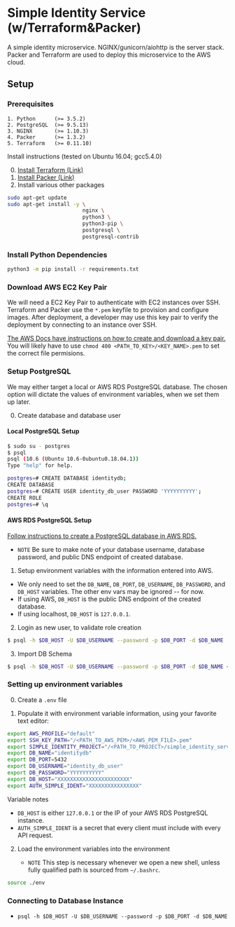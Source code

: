 # Simple Identity Service (w/Terraform&Packer)

A simple identity microservice. NGINX/gunicorn/aiohttp is the server stack.
Packer and Terraform are used to deploy this microservice to the AWS cloud.

## Setup

### Prerequisites

```
1. Python      (>= 3.5.2)
2. PostgreSQL  (>= 9.5.13)
3. NGINX       (>= 1.10.3)
4. Packer      (>= 1.3.2)
5. Terraform   (>= 0.11.10)
```

Install instructions (tested on Ubuntu 16.04; gcc5.4.0)

0. [Install Terraform (Link)](https://learn.hashicorp.com/terraform/getting-started/install.html)
1. [Install Packer (Link)](https://www.packer.io/intro/getting-started/install.html)
2. Install various other packages

```bash
sudo apt-get update
sudo apt-get install -y \
                        nginx \
                        python3 \
                        python3-pip \
                        postgresql \
                        postgresql-contrib

```


### Install Python Dependencies

```bash
python3 -m pip install -r requirements.txt
```

### Download AWS EC2 Key Pair

We will need a EC2 Key Pair to authenticate with EC2 instances over SSH.
Terraform and Packer use the `*.pem` keyfile to provision and configure images.
After deployment, a developer may use this key pair to verify the
deployment by connecting to an instance over SSH.

[The AWS Docs have instructions on how to create and download a key pair.](https://docs.aws.amazon.com/AWSEC2/latest/UserGuide/ec2-key-pairs.html) You will likely have to use `chmod 400 <PATH_TO_KEY>/<KEY_NAME>.pem`
to set the correct file permisions.

### Setup PostgreSQL

We may either target a local or AWS RDS PostgreSQL database. The chosen option
will dictate the values of environment variables, when we set them up later.


0. Create database and database user

#### Local PostgreSQL Setup

```bash
$ sudo su - postgres
$ psql
psql (10.6 (Ubuntu 10.6-0ubuntu0.18.04.1))
Type "help" for help.

postgres=# CREATE DATABASE identitydb;
CREATE DATABASE
postgres=# CREATE USER identity_db_user PASSWORD 'YYYYYYYYYY';
CREATE ROLE
postgres=# \q
```

#### AWS RDS PostgreSQL Setup

[Follow instructions to create a PostgreSQL database in AWS RDS.](https://docs.aws.amazon.com/AmazonRDS/latest/UserGuide/CHAP_GettingStarted.CreatingConnecting.PostgreSQL.html)

  - `NOTE` Be sure to make note of your database username, database password,
    and public DNS endpoint of created database.

1. Setup environment variables with the information entered into AWS.

  - We only need to set the `DB_NAME`, `DB_PORT`, `DB_USERNAME`, `DB_PASSWORD`,
    and `DB_HOST` variables. The other env vars may be ignored -- for now.
  - If using AWS, `DB_HOST` is the public DNS endpoint of the created database.
  - If using localhost, `DB_HOST` is `127.0.0.1`.

2. Login as new user, to validate role creation

```bash
$ psql -h $DB_HOST -U $DB_USERNAME --password -p $DB_PORT -d $DB_NAME
```

3. Import DB Schema

```bash
$ psql -h $DB_HOST -U $DB_USERNAME --password -p $DB_PORT -d $DB_NAME < db_schema.psql
```

### Setting up environment variables

0. Create a `.env` file

1. Populate it with environment variable information, using your favorite text editor:

```bash
export AWS_PROFILE="default"
export SSH_KEY_PATH="/<PATH_TO_AWS_PEM>/<AWS_PEM_FILE>.pem"
export SIMPLE_IDENTITY_PROJECT="/<PATH_TO_PROJECT>/simple_identity_service"
export DB_NAME="identitydb"
export DB_PORT=5432
export DB_USERNAME="identity_db_user"
export DB_PASSWORD="YYYYYYYYYY"
export DB_HOST="XXXXXXXXXXXXXXXXXXXXXXX"
export AUTH_SIMPLE_IDENT="XXXXXXXXXXXXXXXX"
```

Variable notes

  - `DB_HOST` is either `127.0.0.1` or the IP of your AWS RDS PostgreSQL instance.
  - `AUTH_SIMPLE_IDENT` is a secret that every client must include with every API request.

2. Load the environment variables into the environment

   - `NOTE` This step is necessary whenever we open a new shell, unless fully
      qualified path is sourced from `~/.bashrc`.

```bash
source ./env
```

### Connecting to Database Instance
- `psql -h $DB_HOST -U $DB_USERNAME --password -p $DB_PORT -d $DB_NAME`
